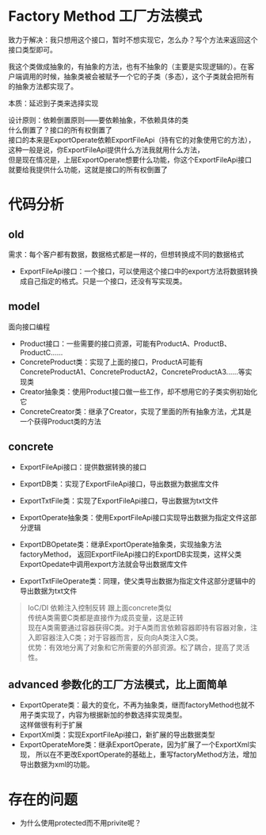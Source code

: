 # Factory Method 工厂方法模式
致力于解决：我只想用这个接口，暂时不想实现它，怎么办？写个方法来返回这个接口类型即可。

我这个类做成抽象的，有抽象的方法，也有不抽象的（主要是实现逻辑的）。在客户端调用的时候，抽象类被会被赋予一个它的子类（多态），这个子类就会把所有的抽象方法都实现了。

本质：延迟到子类来选择实现

设计原则：依赖倒置原则——要依赖抽象，不依赖具体的类   
什么倒置了？接口的所有权倒置了   
接口的本来是ExportOperate依赖ExportFileApi（持有它的对象使用它的方法），   
这种一般是说，你ExportFileApi提供什么方法我就用什么方法，   
但是现在情况是，上层ExportOperate想要什么功能，你这个ExportFileApi接口就要给我提供什么功能，这就是接口的所有权倒置了

# 代码分析

## old
需求：每个客户都有数据，数据格式都是一样的，但想转换成不同的数据格式
- ExportFileApi接口：一个接口，可以使用这个接口中的export方法将数据转换成自己指定的格式。只是一个接口，还没有写实现类。

## model
面向接口编程
- Product接口：一些需要的接口资源，可能有ProductA、ProductB、ProductC......
- ConcreteProduct类：实现了上面的接口，ProductA可能有ConcreteProductA1、ConcreteProductA2，ConcreteProductA3......等实现类
- Creator抽象类：使用Product接口做一些工作，却不想用它的子类实例初始化它
- ConcreteCreator类：继承了Creator，实现了里面的所有抽象方法，尤其是一个获得Product类的方法

## concrete
- ExportFileApi接口：提供数据转换的接口
- ExportDB类：实现了ExportFileApi接口，导出数据为数据库文件
- ExportTxtFile类：实现了ExportFileApi接口，导出数据为txt文件
- ExportOperate抽象类：使用ExportFileApi接口实现导出数据为指定文件这部分逻辑

- ExportDBOpetate类：继承ExportOperate抽象类，实现抽象方法factoryMethod，
返回ExportFileApi接口的ExportDB实现类，这样父类ExportOpedate中调用export方法就会导出数据库文件
- ExportTxtFileOperate类：同理，使父类导出数据为指定文件这部分逻辑中的导出数据为txt文件

>IoC/DI 依赖注入控制反转 跟上面concrete类似   
传统A类需要C类都是直接作为成员变量，这是正转  
现在A类需要通过容器获得C类。对于A类而言依赖容器即持有容器对象，注入即容器注入C类；对于容器而言，反向向A类注入C类。  
优势：有效地分离了对象和它所需要的外部资源。松了耦合，提高了灵活性。

## advanced 参数化的工厂方法模式，比上面简单
- ExportOperate类：最大的变化，不再为抽象类，继而factoryMethod也就不用子类实现了，内容为根据新加的参数选择实现类型。   
这样做很有利于扩展
- ExportXml类：实现ExportFileApi接口，新扩展的导出数据类型
- ExportOperateMore类：继承ExportOperate，因为扩展了一个ExportXml实现，
所以在不更改ExportOperate的基础上，重写factoryMethod方法，增加导出数据为xml的功能。


# 存在的问题
- 为什么使用protected而不用privite呢？







